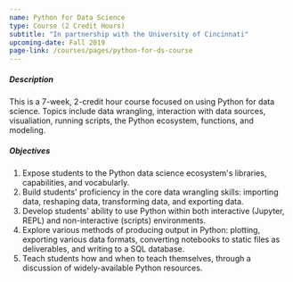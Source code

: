 ```yaml
---
name: Python for Data Science
type: Course (2 Credit Hours)
subtitle: "In partnership with the University of Cincinnati"
upcoming-date: Fall 2019
page-link: /courses/pages/python-for-ds-course
---
```

##### Description
This is a 7-week, 2-credit hour course focused on using Python for data science.
Topics include data wrangling, interaction with data sources, visualiation, running scripts, the Python ecosystem, functions, and modeling.

##### Objectives
1. Expose students to the Python data science ecosystem's libraries, capabilities, and vocabularly.
2. Build students' proficiency in the core data wrangling skills: importing data, reshaping data, transforming data, and exporting data.
3. Develop students' ability to use Python within both interactive (Jupyter, REPL) and non-interactive (scripts) environments.
4. Explore various methods of producing output in Python: plotting, exporting various data formats, converting notebooks to static files as deliverables, and writing to a SQL database.
5. Teach students how and when to teach themselves, through a discussion of widely-available Python resources.

